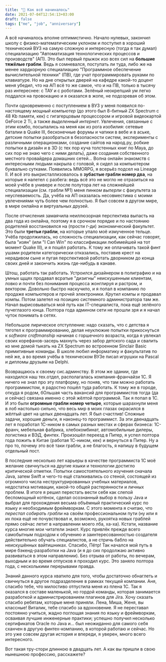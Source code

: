 ```yaml
---
title: "🚀 Как всё начиналось"
date: 2021-07-04T12:54:13+03:00
draft: false
tags: ["me", "job", "anniversary"]
---
```


А всё начиналось вполне оптимистично. Начало нулевых, закончил школу с физико-математическим уклоном и поступил в хороший технический ВУЗ на самую сложную и интересную (тогда я так думал) специализацию "Автоматизация технологических процессов и производств" (АП). Это был первый прыжок изо всех сил на **большие тяжёлые грабли**. Ведь я сомневался, поступать ли туда, либо же на менее хардкорную специалиацию "Программное обеспечение вычислительной техники" (ПВ), где учат программировать руками по клавиатуре. Но на дне открытых дверей на кафедре какой-то доцент меня убедил, что на АП всё то же самое, что и на ПВ, только в тысячу раз интереснее: с ТАУ и с роботами. Зелёный неокрепший ум легко поддался на провокацию и я оказался в жопе, не подозревая об этом.

Почти одновременно с поступлением в ВУЗ у меня появился по-настоящему *мощный компьютер* (до этого был 8-битный ZX Spectrum с 48 Kb памяти, кек) с гигагерцовым процессором и игровой видеокартой GeForce 2 Ti, а также *выделенный интернет*. Увлечения, связанные с этим комбо, посыпались на меня как из рога изобилия: сетевые баталии в Quake III, бесконечные форумы и чатики в вебе и в аське, детские попытки разобраться в безопасности систем, эксперименты с различными операционками, создание сайтов на народ.ру, робкие попытки в дизайн и в 3D (с тех пор куча толстенных книг по Maya, до сих пор не знаю чего с ними делать), даже создания собственного местного провайдера домашних сетей... Волна онлайн знакомств с интересными людьми накрыла с головой, я сидел за компьютером буквально сутками. Появились MMORPG, я всерьёз подсел на Lineage II. И всё это выкристаллизовалось в **зубастые грабли номер два**, на которые я налетел с разбега: ведь всё это не могло не отразиться на моей учёбе в универе и после полутора лет на сложнейшей специализации (см. грабли №1) меня *пинком выперли* с факультета за неуспеваемость. Да, учёба на АП оказалась несовместима с моими увлечениями чуть более чем полностью. Я был совсем в другом мире, в мире онлайна и виртуальных друзей.

После отчисления замаячила неиллюзорная перспектива выпасть на два года из онлайна, поэтому я в срочном порядке и по настоянию родителей восстановился на (прости г-ди) экономический факультет. Это были **третьи грабли**, на которые упало моё измученное тельце. Учёба продолжилась, но сложность специализации, как сейчас говорят, была "изян" (или "I Can Win" по классификации любимейшей на тот момент Quake III), и я пошёл работать. К тому же оплачивать такой финт ушами родители категорически отказались, поставив крест на нерадивом сыне и пугая перспективой работать дворником до конца своих дней и закончить жизнь где-нибудь в канаве.

Штош, работать так работать. Устроился дизайнером в полиграфию и на умных щщях продавал всратые "дизигны" неискушенным клиентам, ловко и почти без понимания процесса жонглируя и растром, и вектором. Довольно быстро наскучило, и я попал в компанию по продаже компьютеров и прочей электроники. *Крутил* компы и продавал компы. Потом залетел на позицию системного администратора там же. Начал вырисовываться мой путь как IT-специалиста, пока ещё зелёного пучеглазого юнца. Полтора года админом сети не прошли зря и я начал чуток понимать в сетях.

Небольшое лирическое отступление: надо сказать, что с детства я тяготел к программированию, делая неуклюжие попытки прикоснуться к *software craftmanship* начиная с горшечного возраста, когда я увлекал своих корефанов-засерь махнуть через забор детского сада и свалить ко мне домой тыкать на ZX Spectrum во встроенном Sinclair Basic примитивные команды. В школе любил информатику и факультатив по ней же, а во время учёбы в техническом ВУЗе писал игрушки на Pascal и дипломы друзьям на Delphi.

Возвращаюсь к своему сис.админству. В этом же здании, где находился наш тех.отдел, располагалась компания-франчайзи 1С. Я ничего не знал про эту платформу, но поняв, что там можно работать программистом, я радостно пошёл туда работать. К тому же в городе, откуда я родом, бОльшая часть вакансий для программистов тогда (да и сейчас) связана именно с этой жёлтой программой. Так я попал в 1С. И это были **огромные грабли номер четыре**, которые шарахнули меня в лоб настолько сильно, что весь мир в моих глазах окрасился в жёлтый цвет на целых двенадцать лет. Я был счастлив! Сложные задачи, хорошие деньги, я наконец-то программист. За эти двенадцать лет я поработал 1С-ником в самых разных местах и сферах бизнеса: 1С-франч, мебельная фабрика, хлебокомбинат, автомобильные дилеры, логистика и ВЭД, финтех. Произошёл переезд в Питер, я успел полтора года пожить в Китае (работая 1С-ником, кек) и вернуться в Питер. Ну а про то, почему это всё таки грабли, а не благость, я напишу в будущем отдельный пост.

В последние несколько лет карьеры в качестве программиста 1С моё желание свичнуться на другие языки и технологии достигло критической отметки.  Попытки самостоятельного изучения сначала Java, затем Swift и чего-то ещё сталкивались со стеной, состоящей из огромного числа неструктурированных учебных материалов, недостатка мотивации, какой-то общей растерянности и личных проблем. В итоге я решил перестать вести себя как слепой беспомощный котёнок, сделал осознанный выбор в пользу Java и выбрал для прохождения весьма объёмный практический курс по языку и необходимым фреймворкам. С этого момента я считаю, что *перестал собирать грабли* на своём профессиональном пути (ну или я их пока ещё не почувствовал и, возможно, рукоятка новых граблей прямо сейчас летит в направлении моего лба, ха-ха). Кстати, название курса многие мои читатели знают. Курс привлёк прежде всего самобытным подходом к обучению и заинтересованностью создателя действительно обучать специалистов, а не стричь бабло на неискушённых вайтишниках. Спасибо, Пётр! Так начался мой путь в мире бэкенд-разработки на Java (и я до сих продолжаю активно развиваться в этом направлении). Без отрыва от работы, по вечерам, выходным и во время отпусков я проходил курс. Это заняло полтора года, с несколькими перерывами правда.

Знаний данного курса хватило для того, чтобы достаточно обнаглеть и свичнуться в другое подразделение в рамках текущей компании. Аня, спасибо тебе, что милостиво отпустила меня из плена 1С. Так я оказался в составе маленькой, но гордой команды, которая занимается разработкой и администрированием плагинов для Jira. Хочу сказать спасибо ребятам, которые меня приняли. Лена, Миша, Женя, вы классные! Виталик, тебе спасибо за вдохновение. Я не переставал постоянно учиться, жадно поглощая знания по языку и фреймворкам, осваивая лучшие инженерные практики; успешно получил несколько сертификатов Oracle по Java и... был неожиданно для самого себя сханчен в другую финтех-компанию, в которой работаю и сейчас. Но это уже совсем другая история и впереди, я уверен, много всего интересного.

Вот такая тру-стори длинною в двадцать лет. А как вы пришли в свою нынешнюю профессию, расскажете?
